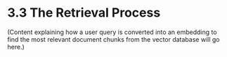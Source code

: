 # 3.3 The Retrieval Process

(Content explaining how a user query is converted into an embedding to find the most relevant document chunks from the vector database will go here.)
